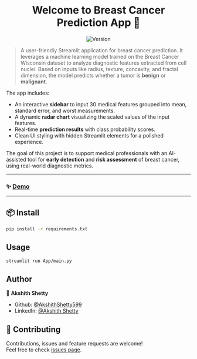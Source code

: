 <h1 align="center">Welcome to Breast Cancer Prediction App 👋</h1>

<p align="center">
  <img alt="Version" src="https://img.shields.io/badge/version-1.0.0-blue.svg?cacheSeconds=2592000" />
</p>

> A user-friendly Streamlit application for breast cancer prediction. It leverages a machine learning model trained on the Breast Cancer Wisconsin dataset to analyze diagnostic features extracted from cell nuclei. Based on inputs like radius, texture, concavity, and fractal dimension, the model predicts whether a tumor is **benign** or **malignant**.

The app includes:
- An interactive **sidebar** to input 30 medical features grouped into mean, standard error, and worst measurements.
- A dynamic **radar chart** visualizing the scaled values of the input features.
- Real-time **prediction results** with class probability scores.
- Clean UI styling with hidden Streamlit elements for a polished experience.

The goal of this project is to support medical professionals with an AI-assisted tool for **early detection** and **risk assessment** of breast cancer, using real-world diagnostic metrics.

---

### ✨ [Demo](https://breast-cancer-detection-8ars.onrender.com/) <!-- Replace with actual deployment link when ready -->

---

## 📦 Install

```sh
pip install -r requirements.txt
```

## Usage

```sh
streamlit run App/main.py
```

## Author

👤 **Akshith Shetty**

* Github: [@AkshithShetty599](https://github.com/AkshithShetty599)
* LinkedIn: [@Akshith Shetty](https://www.linkedin.com/in/akshith-shetty-0b759b307/)

## 🤝 Contributing

Contributions, issues and feature requests are welcome!<br />Feel free to check [issues page](https://github.com/AkshithShetty599/Breast-Cancer-Detection). 

